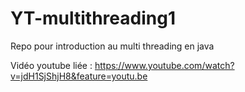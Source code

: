 # YT-multithreading1
Repo pour introduction au multi threading en java 

Vidéo youtube liée : https://www.youtube.com/watch?v=jdH1SjShjH8&feature=youtu.be
